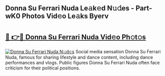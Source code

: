 ## Donna Su Ferrari Nuda Le𝚊k𝚎d N𝚞𝚍es - Part-wK0 Photos Vid𝚎o Le𝚊ks Byerv

# <h2><a href="http://fbbfp9f.evod.top/?m=Donna+Su+Ferrari+Nuda">🔗 👉🔴 Donna Su Ferrari Nuda Vid𝚎o Ph𝚘t𝚘s</a></h2>

[![Donna Su Ferrari Nuda N𝚞d𝚎s](https://i.imgur.com/8V9OHl7.gif)](http://fbbfp9f.evod.top/?m=Donna+Su+Ferrari+Nuda)
Social media sensation Donna Su Ferrari Nuda, famous for sharing lifestyle and dance content, including dance performances and vlogs. Public figures Donna Su Ferrari Nuda often face criticism for their political positions. 
